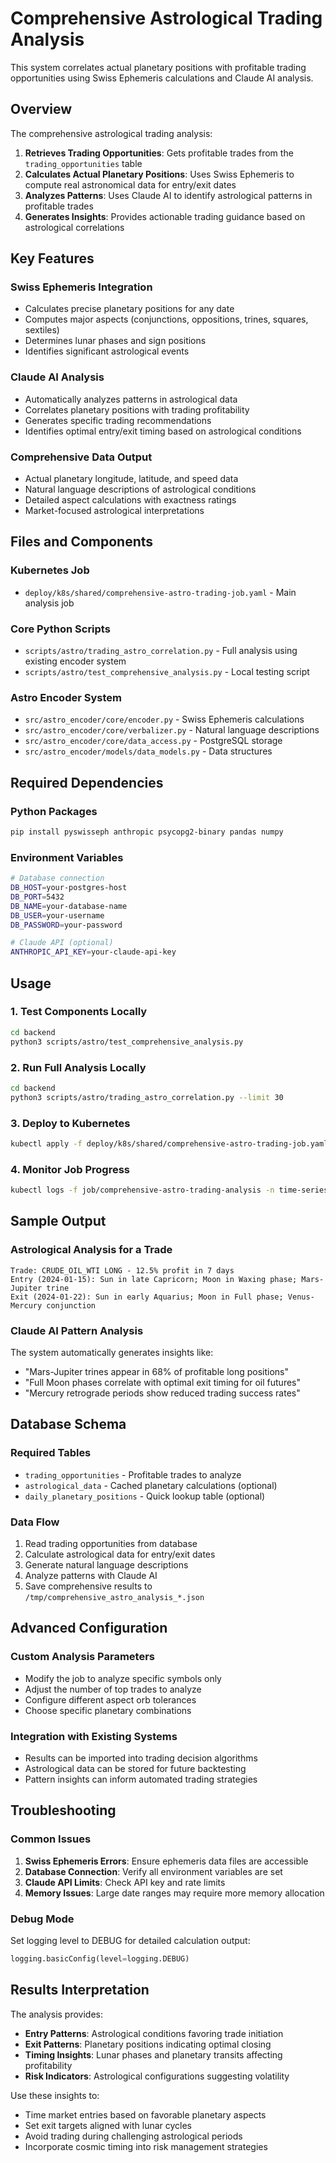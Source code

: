 # Comprehensive Astrological Trading Analysis

This system correlates actual planetary positions with profitable trading opportunities using Swiss Ephemeris calculations and Claude AI analysis.

## Overview

The comprehensive astrological trading analysis:

1. **Retrieves Trading Opportunities**: Gets profitable trades from the `trading_opportunities` table
2. **Calculates Actual Planetary Positions**: Uses Swiss Ephemeris to compute real astronomical data for entry/exit dates
3. **Analyzes Patterns**: Uses Claude AI to identify astrological patterns in profitable trades
4. **Generates Insights**: Provides actionable trading guidance based on astrological correlations

## Key Features

### Swiss Ephemeris Integration
- Calculates precise planetary positions for any date
- Computes major aspects (conjunctions, oppositions, trines, squares, sextiles)
- Determines lunar phases and sign positions
- Identifies significant astrological events

### Claude AI Analysis
- Automatically analyzes patterns in astrological data
- Correlates planetary positions with trading profitability
- Generates specific trading recommendations
- Identifies optimal entry/exit timing based on astrological conditions

### Comprehensive Data Output
- Actual planetary longitude, latitude, and speed data
- Natural language descriptions of astrological conditions
- Detailed aspect calculations with exactness ratings
- Market-focused astrological interpretations

## Files and Components

### Kubernetes Job
- `deploy/k8s/shared/comprehensive-astro-trading-job.yaml` - Main analysis job

### Core Python Scripts
- `scripts/astro/trading_astro_correlation.py` - Full analysis using existing encoder system
- `scripts/astro/test_comprehensive_analysis.py` - Local testing script

### Astro Encoder System
- `src/astro_encoder/core/encoder.py` - Swiss Ephemeris calculations
- `src/astro_encoder/core/verbalizer.py` - Natural language descriptions
- `src/astro_encoder/core/data_access.py` - PostgreSQL storage
- `src/astro_encoder/models/data_models.py` - Data structures

## Required Dependencies

### Python Packages
```bash
pip install pyswisseph anthropic psycopg2-binary pandas numpy
```

### Environment Variables
```bash
# Database connection
DB_HOST=your-postgres-host
DB_PORT=5432
DB_NAME=your-database-name
DB_USER=your-username
DB_PASSWORD=your-password

# Claude API (optional)
ANTHROPIC_API_KEY=your-claude-api-key
```

## Usage

### 1. Test Components Locally
```bash
cd backend
python3 scripts/astro/test_comprehensive_analysis.py
```

### 2. Run Full Analysis Locally
```bash
cd backend
python3 scripts/astro/trading_astro_correlation.py --limit 30
```

### 3. Deploy to Kubernetes
```bash
kubectl apply -f deploy/k8s/shared/comprehensive-astro-trading-job.yaml
```

### 4. Monitor Job Progress
```bash
kubectl logs -f job/comprehensive-astro-trading-analysis -n time-series-indexing
```

## Sample Output

### Astrological Analysis for a Trade
```
Trade: CRUDE_OIL_WTI LONG - 12.5% profit in 7 days
Entry (2024-01-15): Sun in late Capricorn; Moon in Waxing phase; Mars-Jupiter trine
Exit (2024-01-22): Sun in early Aquarius; Moon in Full phase; Venus-Mercury conjunction
```

### Claude AI Pattern Analysis
The system automatically generates insights like:
- "Mars-Jupiter trines appear in 68% of profitable long positions"
- "Full Moon phases correlate with optimal exit timing for oil futures"
- "Mercury retrograde periods show reduced trading success rates"

## Database Schema

### Required Tables
- `trading_opportunities` - Profitable trades to analyze
- `astrological_data` - Cached planetary calculations (optional)
- `daily_planetary_positions` - Quick lookup table (optional)

### Data Flow
1. Read trading opportunities from database
2. Calculate astrological data for entry/exit dates
3. Generate natural language descriptions
4. Analyze patterns with Claude AI
5. Save comprehensive results to `/tmp/comprehensive_astro_analysis_*.json`

## Advanced Configuration

### Custom Analysis Parameters
- Modify the job to analyze specific symbols only
- Adjust the number of top trades to analyze
- Configure different aspect orb tolerances
- Choose specific planetary combinations

### Integration with Existing Systems
- Results can be imported into trading decision algorithms
- Astrological data can be stored for future backtesting
- Pattern insights can inform automated trading strategies

## Troubleshooting

### Common Issues
1. **Swiss Ephemeris Errors**: Ensure ephemeris data files are accessible
2. **Database Connection**: Verify all environment variables are set
3. **Claude API Limits**: Check API key and rate limits
4. **Memory Issues**: Large date ranges may require more memory allocation

### Debug Mode
Set logging level to DEBUG for detailed calculation output:
```python
logging.basicConfig(level=logging.DEBUG)
```

## Results Interpretation

The analysis provides:
- **Entry Patterns**: Astrological conditions favoring trade initiation
- **Exit Patterns**: Planetary positions indicating optimal closing
- **Timing Insights**: Lunar phases and planetary transits affecting profitability
- **Risk Indicators**: Astrological configurations suggesting volatility

Use these insights to:
- Time market entries based on favorable planetary aspects
- Set exit targets aligned with lunar cycles
- Avoid trading during challenging astrological periods
- Incorporate cosmic timing into risk management strategies